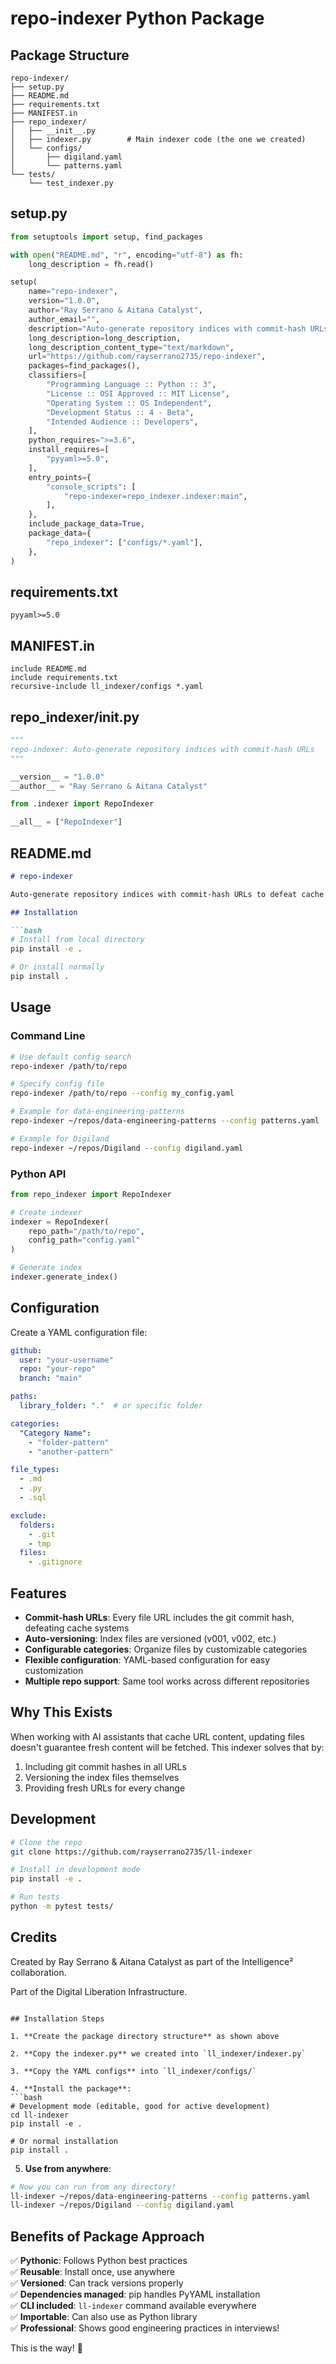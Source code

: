 # repo-indexer Python Package

## Package Structure
```
repo-indexer/
├── setup.py
├── README.md
├── requirements.txt
├── MANIFEST.in
├── repo_indexer/
│   ├── __init__.py
│   ├── indexer.py        # Main indexer code (the one we created)
│   └── configs/
│       ├── digiland.yaml
│       └── patterns.yaml
└── tests/
    └── test_indexer.py
```

## setup.py
```python
from setuptools import setup, find_packages

with open("README.md", "r", encoding="utf-8") as fh:
    long_description = fh.read()

setup(
    name="repo-indexer",
    version="1.0.0",
    author="Ray Serrano & Aitana Catalyst",
    author_email="",
    description="Auto-generate repository indices with commit-hash URLs to defeat cache issues",
    long_description=long_description,
    long_description_content_type="text/markdown",
    url="https://github.com/rayserrano2735/repo-indexer",
    packages=find_packages(),
    classifiers=[
        "Programming Language :: Python :: 3",
        "License :: OSI Approved :: MIT License",
        "Operating System :: OS Independent",
        "Development Status :: 4 - Beta",
        "Intended Audience :: Developers",
    ],
    python_requires=">=3.6",
    install_requires=[
        "pyyaml>=5.0",
    ],
    entry_points={
        "console_scripts": [
            "repo-indexer=repo_indexer.indexer:main",
        ],
    },
    include_package_data=True,
    package_data={
        "repo_indexer": ["configs/*.yaml"],
    },
)
```

## requirements.txt
```
pyyaml>=5.0
```

## MANIFEST.in
```
include README.md
include requirements.txt
recursive-include ll_indexer/configs *.yaml
```

## repo_indexer/__init__.py
```python
"""
repo-indexer: Auto-generate repository indices with commit-hash URLs
"""

__version__ = "1.0.0"
__author__ = "Ray Serrano & Aitana Catalyst"

from .indexer import RepoIndexer

__all__ = ["RepoIndexer"]
```

## README.md
```markdown
# repo-indexer

Auto-generate repository indices with commit-hash URLs to defeat cache issues.

## Installation

```bash
# Install from local directory
pip install -e .

# Or install normally
pip install .
```

## Usage

### Command Line

```bash
# Use default config search
repo-indexer /path/to/repo

# Specify config file
repo-indexer /path/to/repo --config my_config.yaml

# Example for data-engineering-patterns
repo-indexer ~/repos/data-engineering-patterns --config patterns.yaml

# Example for Digiland
repo-indexer ~/repos/Digiland --config digiland.yaml
```

### Python API

```python
from repo_indexer import RepoIndexer

# Create indexer
indexer = RepoIndexer(
    repo_path="/path/to/repo",
    config_path="config.yaml"
)

# Generate index
indexer.generate_index()
```

## Configuration

Create a YAML configuration file:

```yaml
github:
  user: "your-username"
  repo: "your-repo"
  branch: "main"

paths:
  library_folder: "."  # or specific folder

categories:
  "Category Name":
    - "folder-pattern"
    - "another-pattern"

file_types:
  - .md
  - .py
  - .sql

exclude:
  folders:
    - .git
    - tmp
  files:
    - .gitignore
```

## Features

- **Commit-hash URLs**: Every file URL includes the git commit hash, defeating cache systems
- **Auto-versioning**: Index files are versioned (v001, v002, etc.)
- **Configurable categories**: Organize files by customizable categories
- **Flexible configuration**: YAML-based configuration for easy customization
- **Multiple repo support**: Same tool works across different repositories

## Why This Exists

When working with AI assistants that cache URL content, updating files doesn't guarantee fresh content will be fetched. This indexer solves that by:

1. Including git commit hashes in all URLs
2. Versioning the index files themselves
3. Providing fresh URLs for every change

## Development

```bash
# Clone the repo
git clone https://github.com/rayserrano2735/ll-indexer

# Install in development mode
pip install -e .

# Run tests
python -m pytest tests/
```

## Credits

Created by Ray Serrano & Aitana Catalyst as part of the Intelligence² collaboration.

Part of the Digital Liberation Infrastructure.
```

## Installation Steps

1. **Create the package directory structure** as shown above

2. **Copy the indexer.py** we created into `ll_indexer/indexer.py`

3. **Copy the YAML configs** into `ll_indexer/configs/`

4. **Install the package**:
```bash
# Development mode (editable, good for active development)
cd ll-indexer
pip install -e .

# Or normal installation
pip install .
```

5. **Use from anywhere**:
```bash
# Now you can run from any directory!
ll-indexer ~/repos/data-engineering-patterns --config patterns.yaml
ll-indexer ~/repos/Digiland --config digiland.yaml
```

## Benefits of Package Approach

✅ **Pythonic**: Follows Python best practices  
✅ **Reusable**: Install once, use anywhere  
✅ **Versioned**: Can track versions properly  
✅ **Dependencies managed**: pip handles PyYAML installation  
✅ **CLI included**: `ll-indexer` command available everywhere  
✅ **Importable**: Can also use as Python library  
✅ **Professional**: Shows good engineering practices in interviews!  

This is the way! 🚀